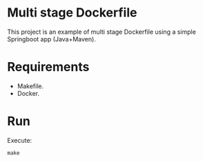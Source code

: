 # Multi stage Dockerfile

This project is an example of multi stage Dockerfile using a simple Springboot app (Java+Maven).

# Requirements

* Makefile.
* Docker.

# Run

Execute:

```
make
```



